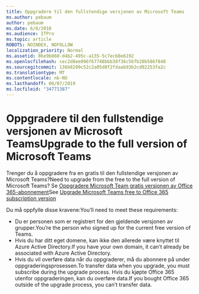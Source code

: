 ```yaml
---
title: Oppgradere til den fullstendige versjonen av Microsoft Teams
ms.author: pebaum
author: pebaum
ms.date: 6/6/2018
ms.audience: ITPro
ms.topic: article
ROBOTS: NOINDEX, NOFOLLOW
localization_priority: Normal
ms.assetid: 86e9b860-d4b2-495c-a135-5c7ecb8e6192
ms.openlocfilehash: cec2d8ee096f67748bbb38f36c56fb20b586f840
ms.sourcegitcommit: 136b8209c52c2a05d0f2fdaab93b2cd92253fa2c
ms.translationtype: MT
ms.contentlocale: nb-NO
ms.lasthandoff: 06/07/2019
ms.locfileid: "34771387"
---
```

# <a name="upgrade-to-the-full-version-of-microsoft-teams"></a><span data-ttu-id="7f5bb-102">Oppgradere til den fullstendige versjonen av Microsoft Teams</span><span class="sxs-lookup"><span data-stu-id="7f5bb-102">Upgrade to the full version of Microsoft Teams</span></span>

<span data-ttu-id="7f5bb-103">Trenger du å oppgradere fra en gratis til den fullstendige versjonen av Microsoft Teams?</span><span class="sxs-lookup"><span data-stu-id="7f5bb-103">Need to upgrade from the free to the full version of Microsoft Teams?</span></span> <span data-ttu-id="7f5bb-104">Se [Oppgradere Microsoft Team gratis versjonen av Office 365-abonnement](https://docs.microsoft.com/microsoftteams/upgrade-freemium)</span><span class="sxs-lookup"><span data-stu-id="7f5bb-104">See [Upgrade Microsoft Teams free to Office 365 subscription version](https://docs.microsoft.com/microsoftteams/upgrade-freemium)</span></span>

<span data-ttu-id="7f5bb-105">Du må oppfylle disse kravene:</span><span class="sxs-lookup"><span data-stu-id="7f5bb-105">You’ll need to meet these requirements:</span></span>
- <span data-ttu-id="7f5bb-106">Du er personen som er registrert for den gjeldende versjonen av grupper.</span><span class="sxs-lookup"><span data-stu-id="7f5bb-106">You’re the person who signed up for the current free version of Teams.</span></span>
- <span data-ttu-id="7f5bb-107">Hvis du har ditt eget domene, kan ikke den allerede være knyttet til Azure Active Directory.</span><span class="sxs-lookup"><span data-stu-id="7f5bb-107">If you have your own domain, it can’t already be associated with Azure Active Directory.</span></span>
- <span data-ttu-id="7f5bb-108">Hvis du vil overføre data når du oppgraderer, må du abonnere på under oppgraderingsprosessen.</span><span class="sxs-lookup"><span data-stu-id="7f5bb-108">To transfer data when you upgrade, you must subscribe during the upgrade process.</span></span> <span data-ttu-id="7f5bb-109">Hvis du kjøpte Office 365 utenfor oppgraderingen, kan du overføre data.</span><span class="sxs-lookup"><span data-stu-id="7f5bb-109">If you bought Office 365 outside of the upgrade process, you can’t transfer data.</span></span>


